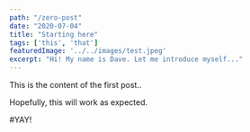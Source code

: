 ```yaml
---
path: "/zero-post"
date: "2020-07-04"
title: "Starting here"
tags: ['this', 'that']
featuredImage: '../../images/test.jpeg'
excerpt: "Hi! My name is Dave. Let me introduce myself..."
---
```


This is the content of the first post..

Hopefully, this will work as expected.

#YAY!